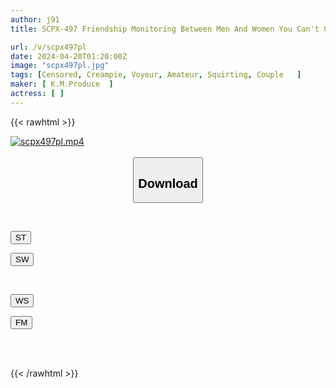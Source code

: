 ```yaml
---
author: j91
title: SCPX-497 Friendship Monitoring Between Men And Women You Can't Go Home Until You've Collected 200ml Of Male Ejaculation Between Your Male And Female Friends! ! The Proof Of Friendship Between Men And Women Is Raw Creampie SEX

url: /v/scpx497pl
date: 2024-04-20T01:20:00Z
image: "scpx497pl.jpg"
tags: [Censored, Creampie, Voyeur, Amateur, Squirting, Couple	]
maker: [ K.M.Produce  ]
actress: [ ]
---
```



{{< rawhtml >}}

<div class="video" data-videoid="BBLJQgKlVBuyxvO">
    <a href="javascript:;">
        <img src="/v/scpx497pl/scpx497pl.jpg" width="WIDTH" height="HEIGHT" alt="scpx497pl.mp4" loading="lazy">
    </a>
</div>

<script type="text/javascript" src="https://j91.asia/asset/on-demand-st.js"></script>

<br>
  <link rel="stylesheet" href="https://j91.asia/asset/bs5.css">
  
  <center>
  <button class="btn btn-primary" type="button" data-bs-toggle="collapse" data-bs-target=".multi-collapse" aria-expanded="false" aria-controls="multiCollapseExample1 multiCollapseExample2"><h2>Download</h2></button></center>
</p>
<div class="row">
  <div class="col">
    <div class="collapse multi-collapse" id="multiCollapseExample1">
      <div class="card card-body">
	      	      <br>
<div class="buttons">  
<p><a href="https://streamtape.to/v/BBLJQgKlVBuyxvO" target="_blank"><button class="btn-hover color-3"><i class="fa fa-download"></i> ST</button></a></p>
<p><a href="https://asnwish.com/7ed4fn5qrvxa" target="_blank"><button class="btn-hover color-2"><i class="fa fa-download"></i> SW</button></a></p></div>
    </div>
  </div>
</div>
  <div class="col">
    <div class="collapse multi-collapse" id="multiCollapseExample2">
      <div class="card card-body">
	      <br>
<div class="buttons">
<p><a href="https://wolfstream.tv/4qat45qckhnz"><button class="btn-hover color-9"><i class="fa fa-download"></i> WS</button></a></p>
<p><a href="https://filemoon.sx/d/2ailceskj2be"><button class="btn-hover color-8"><i class="fa fa-download"></i> FM</button></a></p></div>
<br><br>
      </div>
    </div>
  </div>
</div>

{{< /rawhtml >}}